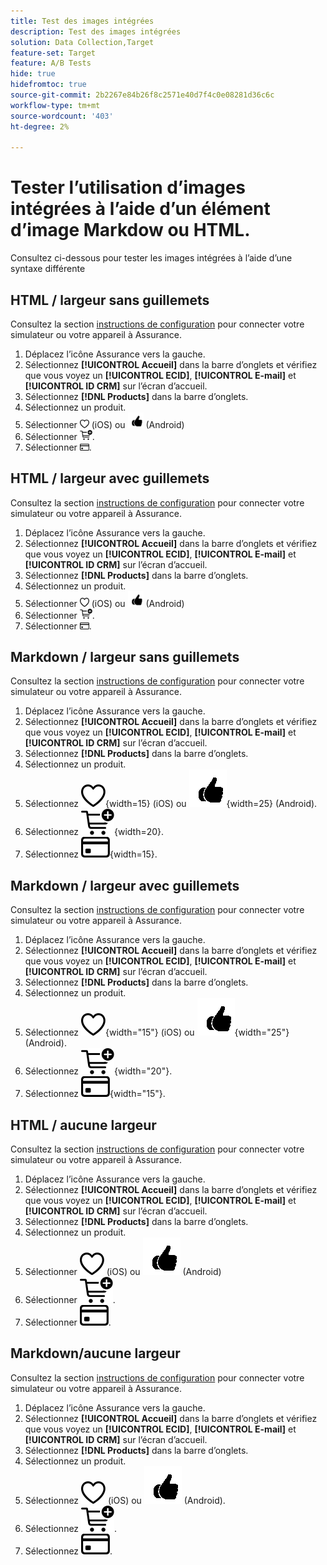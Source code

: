 ```yaml
---
title: Test des images intégrées
description: Test des images intégrées
solution: Data Collection,Target
feature-set: Target
feature: A/B Tests
hide: true
hidefromtoc: true
source-git-commit: 2b2267e84b26f8c2571e40d7f4c0e08281d36c6c
workflow-type: tm+mt
source-wordcount: '403'
ht-degree: 2%

---
```



# Tester l’utilisation d’images intégrées à l’aide d’un élément d’image Markdow ou HTML.

Consultez ci-dessous pour tester les images intégrées à l’aide d’une syntaxe différente


## HTML / largeur sans guillemets

Consultez la section [instructions de configuration](assurance.md#connecting-to-a-session) pour connecter votre simulateur ou votre appareil à Assurance.

1. Déplacez l’icône Assurance vers la gauche.
1. Sélectionnez **[!UICONTROL Accueil]** dans la barre d’onglets et vérifiez que vous voyez un **[!UICONTROL ECID]**, **[!UICONTROL E-mail]** et **[!UICONTROL ID CRM]** sur l’écran d’accueil.
1. Sélectionnez **[!DNL Products]** dans la barre d’onglets.
1. Sélectionnez un produit.
1. Sélectionner <img src="assets/saveforlater.png" width="15"> (iOS) ou <img src="assets/heart.png" width="25"> (Android)
1. Sélectionner <img src="assets/addtocart.png" width="20">.
1. Sélectionner <img src="assets/purchase.png" width="15">.


## HTML / largeur avec guillemets

Consultez la section [instructions de configuration](assurance.md#connecting-to-a-session) pour connecter votre simulateur ou votre appareil à Assurance.

1. Déplacez l’icône Assurance vers la gauche.
1. Sélectionnez **[!UICONTROL Accueil]** dans la barre d’onglets et vérifiez que vous voyez un **[!UICONTROL ECID]**, **[!UICONTROL E-mail]** et **[!UICONTROL ID CRM]** sur l’écran d’accueil.
1. Sélectionnez **[!DNL Products]** dans la barre d’onglets.
1. Sélectionnez un produit.
1. Sélectionner <img src="assets/saveforlater.png" width="15"> (iOS) ou <img src="assets/heart.png" width="25"> (Android)
1. Sélectionner <img src="assets/addtocart.png" width="20">.
1. Sélectionner <img src="assets/purchase.png" width="15">.



## Markdown / largeur sans guillemets

Consultez la section [instructions de configuration](assurance.md#connecting-to-a-session) pour connecter votre simulateur ou votre appareil à Assurance.

1. Déplacez l’icône Assurance vers la gauche.
1. Sélectionnez **[!UICONTROL Accueil]** dans la barre d’onglets et vérifiez que vous voyez un **[!UICONTROL ECID]**, **[!UICONTROL E-mail]** et **[!UICONTROL ID CRM]** sur l’écran d’accueil.
1. Sélectionnez **[!DNL Products]** dans la barre d’onglets.
1. Sélectionnez un produit.
1. Sélectionnez ![Enregistrer pour plus tard](assets/saveforlater.png){width=15} (iOS) ou ![Enregistrer pour plus tard](assets/heart.png){width=25} (Android).
1. Sélectionnez ![&#x200B; Ajouter au panier &#x200B;](assets/addtocart.png){width=20}.
1. Sélectionnez ![&#x200B; Achat &#x200B;](assets/purchase.png){width=15}.


## Markdown / largeur avec guillemets

Consultez la section [instructions de configuration](assurance.md#connecting-to-a-session) pour connecter votre simulateur ou votre appareil à Assurance.

1. Déplacez l’icône Assurance vers la gauche.
1. Sélectionnez **[!UICONTROL Accueil]** dans la barre d’onglets et vérifiez que vous voyez un **[!UICONTROL ECID]**, **[!UICONTROL E-mail]** et **[!UICONTROL ID CRM]** sur l’écran d’accueil.
1. Sélectionnez **[!DNL Products]** dans la barre d’onglets.
1. Sélectionnez un produit.
1. Sélectionnez ![Enregistrer pour plus tard](assets/saveforlater.png){width="15"} (iOS) ou ![Enregistrer pour plus tard](assets/heart.png){width="25"} (Android).
1. Sélectionnez ![&#x200B; Ajouter au panier &#x200B;](assets/addtocart.png){width="20"}.
1. Sélectionnez ![&#x200B; Achat &#x200B;](assets/purchase.png){width="15"}.


## HTML / aucune largeur

Consultez la section [instructions de configuration](assurance.md#connecting-to-a-session) pour connecter votre simulateur ou votre appareil à Assurance.

1. Déplacez l’icône Assurance vers la gauche.
1. Sélectionnez **[!UICONTROL Accueil]** dans la barre d’onglets et vérifiez que vous voyez un **[!UICONTROL ECID]**, **[!UICONTROL E-mail]** et **[!UICONTROL ID CRM]** sur l’écran d’accueil.
1. Sélectionnez **[!DNL Products]** dans la barre d’onglets.
1. Sélectionnez un produit.
1. Sélectionner <img src="assets/saveforlater.png"> (iOS) ou <img src="assets/heart.png"> (Android)
1. Sélectionner <img src="assets/addtocart.png">.
1. Sélectionner <img src="assets/purchase.png">.


## Markdown/aucune largeur

Consultez la section [instructions de configuration](assurance.md#connecting-to-a-session) pour connecter votre simulateur ou votre appareil à Assurance.

1. Déplacez l’icône Assurance vers la gauche.
1. Sélectionnez **[!UICONTROL Accueil]** dans la barre d’onglets et vérifiez que vous voyez un **[!UICONTROL ECID]**, **[!UICONTROL E-mail]** et **[!UICONTROL ID CRM]** sur l’écran d’accueil.
1. Sélectionnez **[!DNL Products]** dans la barre d’onglets.
1. Sélectionnez un produit.
1. Sélectionnez ![Enregistrer pour plus tard](assets/saveforlater.png) (iOS) ou ![Enregistrer pour plus tard](assets/heart.png) (Android).
1. Sélectionnez ![&#x200B; Ajouter au panier &#x200B;](assets/addtocart.png).
1. Sélectionnez ![&#x200B; Achat &#x200B;](assets/purchase.png).
